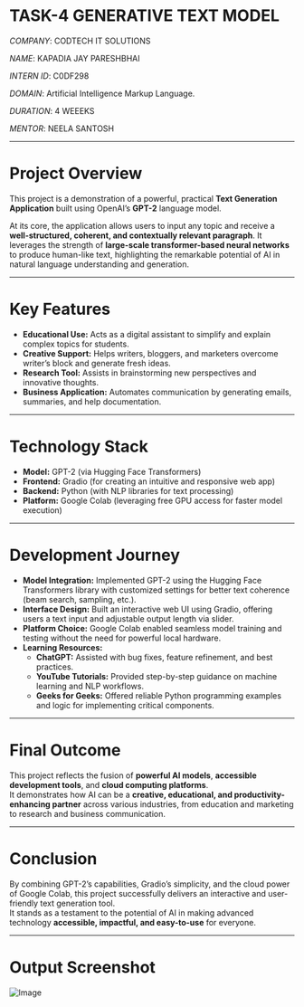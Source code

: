 # TASK-4 GENERATIVE TEXT MODEL

*COMPANY*: CODTECH IT SOLUTIONS

*NAME*: KAPADIA JAY PARESHBHAI

*INTERN ID*: C0DF298

*DOMAIN*: Artificial Intelligence Markup Language.

*DURATION*: 4 WEEEKS

*MENTOR*: NEELA SANTOSH


---

# Project Overview

This project is a demonstration of a powerful, practical **Text Generation Application** built using OpenAI’s **GPT-2** language model.

At its core, the application allows users to input any topic and receive a **well-structured, coherent, and contextually relevant paragraph**. It leverages the strength of **large-scale transformer-based neural networks** to produce human-like text, highlighting the remarkable potential of AI in natural language understanding and generation.

---

#  Key Features

- **Educational Use:** Acts as a digital assistant to simplify and explain complex topics for students.
- **Creative Support:** Helps writers, bloggers, and marketers overcome writer’s block and generate fresh ideas.
- **Research Tool:** Assists in brainstorming new perspectives and innovative thoughts.
- **Business Application:** Automates communication by generating emails, summaries, and help documentation.

---

# Technology Stack

- **Model:** GPT-2 (via Hugging Face Transformers)
- **Frontend:** Gradio (for creating an intuitive and responsive web app)
- **Backend:** Python (with NLP libraries for text processing)
- **Platform:** Google Colab (leveraging free GPU access for faster model execution)

---

# Development Journey

- **Model Integration:** Implemented GPT-2 using the Hugging Face Transformers library with customized settings for better text coherence (beam search, sampling, etc.).
- **Interface Design:** Built an interactive web UI using Gradio, offering users a text input and adjustable output length via slider.
- **Platform Choice:** Google Colab enabled seamless model training and testing without the need for powerful local hardware.
- **Learning Resources:**  
  - **ChatGPT:** Assisted with bug fixes, feature refinement, and best practices.
  - **YouTube Tutorials:** Provided step-by-step guidance on machine learning and NLP workflows.
  - **Geeks for Geeks:** Offered reliable Python programming examples and logic for implementing critical components.

---

# Final Outcome

This project reflects the fusion of **powerful AI models**, **accessible development tools**, and **cloud computing platforms**.  
It demonstrates how AI can be a **creative, educational, and productivity-enhancing partner** across various industries, from education and marketing to research and business communication.

---


# Conclusion

By combining GPT-2’s capabilities, Gradio’s simplicity, and the cloud power of Google Colab, this project successfully delivers an interactive and user-friendly text generation tool.  
It stands as a testament to the potential of AI in making advanced technology **accessible, impactful, and easy-to-use** for everyone.

---

# Output Screenshot

![Image](https://github.com/user-attachments/assets/6adb974d-0527-42d1-ac29-edf537d86fe1)

